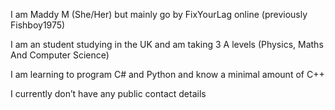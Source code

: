 I am Maddy M (She/Her) but mainly go by FixYourLag online (previously Fishboy1975)

I am an student studying in the UK and am taking 3 A levels (Physics, Maths And Computer Science)

I am learning to program C# and Python and know a minimal amount of C++

I currently don’t have any public contact details



